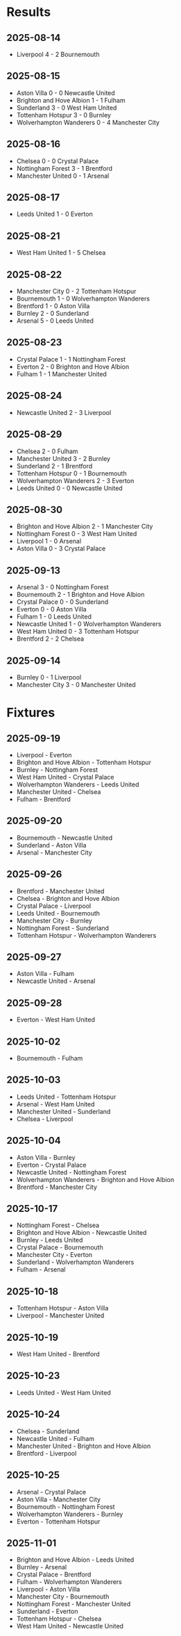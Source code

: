 # Results

## 2025-08-14
- Liverpool 4 - 2 Bournemouth

## 2025-08-15
- Aston Villa 0 - 0 Newcastle United
- Brighton and Hove Albion 1 - 1 Fulham
- Sunderland 3 - 0 West Ham United
- Tottenham Hotspur 3 - 0 Burnley
- Wolverhampton Wanderers 0 - 4 Manchester City

## 2025-08-16
- Chelsea 0 - 0 Crystal Palace
- Nottingham Forest 3 - 1 Brentford
- Manchester United 0 - 1 Arsenal

## 2025-08-17
- Leeds United 1 - 0 Everton

## 2025-08-21
- West Ham United 1 - 5 Chelsea

## 2025-08-22
- Manchester City 0 - 2 Tottenham Hotspur
- Bournemouth 1 - 0 Wolverhampton Wanderers
- Brentford 1 - 0 Aston Villa
- Burnley 2 - 0 Sunderland
- Arsenal 5 - 0 Leeds United

## 2025-08-23
- Crystal Palace 1 - 1 Nottingham Forest
- Everton 2 - 0 Brighton and Hove Albion
- Fulham 1 - 1 Manchester United

## 2025-08-24
- Newcastle United 2 - 3 Liverpool

## 2025-08-29
- Chelsea 2 - 0 Fulham
- Manchester United 3 - 2 Burnley
- Sunderland 2 - 1 Brentford
- Tottenham Hotspur 0 - 1 Bournemouth
- Wolverhampton Wanderers 2 - 3 Everton
- Leeds United 0 - 0 Newcastle United

## 2025-08-30
- Brighton and Hove Albion 2 - 1 Manchester City
- Nottingham Forest 0 - 3 West Ham United
- Liverpool 1 - 0 Arsenal
- Aston Villa 0 - 3 Crystal Palace

## 2025-09-13
- Arsenal 3 - 0 Nottingham Forest
- Bournemouth 2 - 1 Brighton and Hove Albion
- Crystal Palace 0 - 0 Sunderland
- Everton 0 - 0 Aston Villa
- Fulham 1 - 0 Leeds United
- Newcastle United 1 - 0 Wolverhampton Wanderers
- West Ham United 0 - 3 Tottenham Hotspur
- Brentford 2 - 2 Chelsea

## 2025-09-14
- Burnley 0 - 1 Liverpool
- Manchester City 3 - 0 Manchester United

# Fixtures
## 2025-09-19
- Liverpool - Everton
- Brighton and Hove Albion - Tottenham Hotspur
- Burnley - Nottingham Forest
- West Ham United - Crystal Palace
- Wolverhampton Wanderers - Leeds United
- Manchester United - Chelsea
- Fulham - Brentford

## 2025-09-20
- Bournemouth - Newcastle United
- Sunderland - Aston Villa
- Arsenal - Manchester City

## 2025-09-26
- Brentford - Manchester United
- Chelsea - Brighton and Hove Albion
- Crystal Palace - Liverpool
- Leeds United - Bournemouth
- Manchester City - Burnley
- Nottingham Forest - Sunderland
- Tottenham Hotspur - Wolverhampton Wanderers

## 2025-09-27
- Aston Villa - Fulham
- Newcastle United - Arsenal

## 2025-09-28
- Everton - West Ham United

## 2025-10-02
- Bournemouth - Fulham

## 2025-10-03
- Leeds United - Tottenham Hotspur
- Arsenal - West Ham United
- Manchester United - Sunderland
- Chelsea - Liverpool

## 2025-10-04
- Aston Villa - Burnley
- Everton - Crystal Palace
- Newcastle United - Nottingham Forest
- Wolverhampton Wanderers - Brighton and Hove Albion
- Brentford - Manchester City

## 2025-10-17
- Nottingham Forest - Chelsea
- Brighton and Hove Albion - Newcastle United
- Burnley - Leeds United
- Crystal Palace - Bournemouth
- Manchester City - Everton
- Sunderland - Wolverhampton Wanderers
- Fulham - Arsenal

## 2025-10-18
- Tottenham Hotspur - Aston Villa
- Liverpool - Manchester United

## 2025-10-19
- West Ham United - Brentford

## 2025-10-23
- Leeds United - West Ham United

## 2025-10-24
- Chelsea - Sunderland
- Newcastle United - Fulham
- Manchester United - Brighton and Hove Albion
- Brentford - Liverpool

## 2025-10-25
- Arsenal - Crystal Palace
- Aston Villa - Manchester City
- Bournemouth - Nottingham Forest
- Wolverhampton Wanderers - Burnley
- Everton - Tottenham Hotspur

## 2025-11-01
- Brighton and Hove Albion - Leeds United
- Burnley - Arsenal
- Crystal Palace - Brentford
- Fulham - Wolverhampton Wanderers
- Liverpool - Aston Villa
- Manchester City - Bournemouth
- Nottingham Forest - Manchester United
- Sunderland - Everton
- Tottenham Hotspur - Chelsea
- West Ham United - Newcastle United
